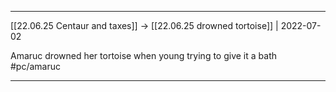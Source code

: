 ***

[[22.06.25 Centaur and taxes]] -> [[22.06.25 drowned tortoise]] | 2022-07-02

Amaruc drowned her tortoise when young trying to give it a bath #pc/amaruc

***